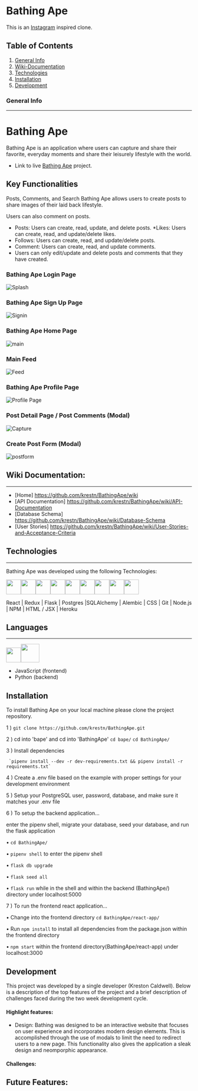 
# Bathing Ape 

This is an [Instagram](https://www.instagram.com/) inspired clone. 

## Table of Contents 

1. [General Info](#general-info)
2. [Wiki-Documentation](#wiki-documentation)
3. [Technologies](#technologies)
4. [Installation](#installation)
5. [Development](#development)



### General Info 
***
# Bathing Ape
Bathing Ape is an application where users can capture and share their favorite, everyday moments and share their leisurely lifestyle with the world.
 
* Link to live  [Bathing Ape](https://bathing-ape.herokuapp.com/) project. 

## Key Functionalities 

Posts, Comments, and Search 
Bathing Ape allows users to create posts to share images of their laid back lifestyle. 

Users can also 
comment on posts. 

  * Posts: Users can create, read, update, and delete posts.
  *Likes: Users can create, read, and update/delete likes.
  * Follows:  Users can create, read, and update/delete posts.
  * Comment: Users can create, read, and update comments.
  * Users can only edit/update and delete posts and comments that they have created. 
   
### Bathing Ape Login Page 
![Splash](https://user-images.githubusercontent.com/48869138/155946840-5054ceb4-cf76-4c9a-97b7-f164b208597b.JPG)


### Bathing Ape Sign Up Page
![Signin](https://user-images.githubusercontent.com/48869138/155946987-a3742870-00be-4713-b26d-32e5999efa7c.JPG)

### Bathing Ape Home Page
![main](https://user-images.githubusercontent.com/48869138/155947023-46c8c507-e150-4002-bd42-e3fd814d318e.JPG)

### Main Feed
![Feed](https://user-images.githubusercontent.com/48869138/155947032-c4124c00-2b20-411e-af3b-f0da4acf82c4.JPG)

### Bathing Ape Profile Page
![Profile Page](https://user-images.githubusercontent.com/48869138/155947008-75ef719b-6791-4cb7-9632-8018f6dd685a.JPG)


### Post Detail Page / Post Comments (Modal)
![Capture](https://user-images.githubusercontent.com/48869138/155947058-e14ca5b2-1ae8-4c7d-9299-f5eeaa23908a.JPG)


### Create Post Form (Modal)
![postform](https://user-images.githubusercontent.com/48869138/155947012-cf953c1a-c2d9-4222-8903-286ce73dda08.JPG)






## Wiki Documentation: 
***
* [Home] https://github.com/krestn/BathingApe/wiki
* [API Documentation] https://github.com/krestn/BathingApe/wiki/API-Documentation
* [Database Schema] https://github.com/krestn/BathingApe/wiki/Database-Schema 
* [User Stories] https://github.com/krestn/BathingApe/wiki/User-Stories-and-Acceptance-Criteria

## Technologies 
***
Bathing Ape was developed using the following Technologies: 

<img 
src="https://cdn.jsdelivr.net/gh/devicons/devicon/icons/react/react-original.svg" height=40/><img 
src="https://cdn.jsdelivr.net/gh/devicons/devicon/icons/redux/redux-original.svg" height=40/><img 
src="https://cdn.jsdelivr.net/gh/devicons/devicon/icons/flask/flask-original.svg" height=40/><img src="https://cdn.jsdelivr.net/gh/devicons/devicon/icons/postgresql/postgresql-original.svg"  height=40/><img src="https://cdn.jsdelivr.net/gh/devicons/devicon/icons/sqlalchemy/sqlalchemy-original.svg"  height=40/><img  
src="https://cdn.jsdelivr.net/gh/devicons/devicon/icons/css3/css3-original.svg"  height=40/><img  
src="https://cdn.jsdelivr.net/gh/devicons/devicon/icons/html5/html5-original.svg"  height=40/><img  
src="https://cdn.jsdelivr.net/gh/devicons/devicon/icons/git/git-original.svg"  height=40/><img  
src="https://cdn.jsdelivr.net/gh/devicons/devicon/icons/vscode/vscode-original.svg"  height=40/>


 React | Redux | Flask | Postgres |SQLAlchemy | Alembic | CSS | Git | Node.js | NPM | HTML / JSX | Heroku

## Languages 
***

<img  src="https://cdn.jsdelivr.net/gh/devicons/devicon/icons/javascript/javascript-original.svg"  height=40/><img
src="https://cdn.jsdelivr.net/gh/devicons/devicon/icons/python/python-original.svg" height=50/>
* JavaScript (frontend)
* Python (backend)


## Installation 

To install Bathing Ape on your local machine please clone the project repository. 

1 )  `git clone https://github.com/krestn/BathingApe.git`

2 ) cd into 'bape' and cd into 'BathingApe'
    `cd bape/`
    `cd BathingApe/`

3 )  Install dependencies
     
     `pipenv install --dev -r dev-requirements.txt && pipenv install -r requirements.txt`

4 )  Create a .env file based on the example with proper settings for your development environment

5 )  Setup your PostgreSQL user, password, database, and make sure it matches your .env file


  
6 ) To setup the backend application...
   
   enter the pipenv shell, migrate your database, seed your database, and run the flask application 
     
  •  `cd BathingApe/` 

  •  `pipenv shell` to enter the pipenv shell 

  •  `flask db upgrade`

  •  `flask seed all`

  •  `flask run` while in the shell and within the backend (BathingApe/) directory under localhost:5000
  
7 ) To run the frontend react application...

  •  Change into the frontend directory `cd BathingApe/react-app/`

  •  Run `npm install` to install all dependencies from the package.json within the frontend directory 
  
  •  `npm start` within the frontend directory(BathingApe/react-app) under localhost:3000
  
## Development 
This project was developed by a single developer (Kreston Caldwell). Below is a description of the top features of the project and a brief description of challenges faced during the two week development cycle. 

#### Highlight features: 

* Design: Bathing was designed to be an interactive website that focuses on user experience and incorporates modern design elements. This is accomplished through the use of modals to limit the need to redirect users to a new page. This functionality also gives the application a sleak design and neomporphic appearance.




#### Challenges:   


## Future Features:
